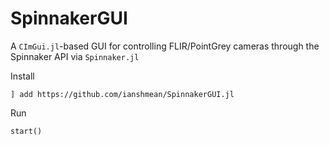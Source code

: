 # SpinnakerGUI

A `CImGui.jl`-based GUI for controlling FLIR/PointGrey cameras through the Spinnaker API via `Spinnaker.jl`

Install
```
] add https://github.com/ianshmean/SpinnakerGUI.jl
```

Run
```
start()
```

